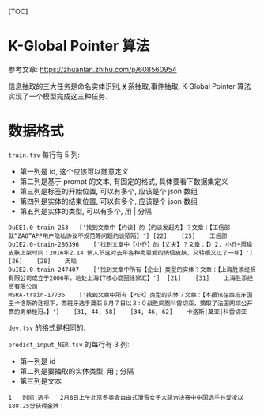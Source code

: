 [TOC]

# K-Global Pointer 算法

参考文章: https://zhuanlan.zhihu.com/p/608560954

信息抽取的三大任务是命名实体识别,关系抽取,事件抽取. K-Global Pointer 算法实现了一个模型完成这三种任务.

# 数据格式

`train.tsv` 每行有 5 列:

- 第一列是 id, 这个应该可以随意定义
- 第二列是基于 prompt 的文本, 有固定的格式, 具体要看下数据集定义
- 第三列是标签的开始位置, 可以有多个, 应该是个 json 数组
- 第四列是实体的结束位置, 可以有多个, 应该是个 json 数组
- 第五列是实体的类型, 可以有多个, 用 | 分隔

```csv
DuEE1.0-train-253	['找到文章中【约谈】的【约谈发起方】？文章：【工信部就“ZAO”APP用户隐私协议不规范等问题约谈陌陌】']	[22]	[25]	工信部
DuIE2.0-train-286396	['找到文章中【小乔】的【丈夫】？文章：【）2. 小乔+周瑜皮肤上架时间：2016年2.14 情人节这对去年各种秀恩爱的情侣皮肤，又转眼又过了一年】']	[26]	[28]	周瑜
DuIE2.0-train-247407	['找到文章中所有【企业】类型的实体？文章：【上海胜添经贸有限公司成立于2006年，地处上海IT核心商圈徐家汇】']	[21]	[31]	上海胜添经贸有限公司
MSRA-train-17736	['找到文章中所有【PER】类型的实体？文章：【本报讯在西班牙国王卡洛斯的注视下，西班牙选手莫亚６月７日以３∶０战胜同胞科雷切亚，摘取了法国网球公开赛的男单桂冠。】']	[31, 44, 58]	[34, 46, 62]	卡洛斯|莫亚|科雷切亚
```

`dev.tsv` 的格式是相同的.

`predict_input_NER.tsv` 的每行有 3 列:

- 第一列是 id
- 第二列是要抽取的实体类型, 用 ; 分隔
- 第三列是文本

```tsv
1	时间;选手	2月8日上午北京冬奥会自由式滑雪女子大跳台决赛中中国选手谷爱凌以188.25分获得金牌！
```
